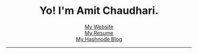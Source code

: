 <h1 align="center">Yo! I'm Amit Chaudhari.</h1>

<p align="center">
<a href="https://amyth.dev">My Website</a> <br>
<a href="https://amyth.dev/resume.pdf">My Resume</a> <br>
<a href="https://blog.amyth.dev">My Hashnode Blog</a> <br>
</p>

---
<p align="right">
  <a href="https://twitter.com/amyth_dev">
  <img src="https://img.shields.io/badge/Twitter-1DA1F2?style=for-the-badge&amp;logo=twitter&amp;logoColor=white" alt=""></a>
  <a href="https://www.linkedin.com/in/amyth-dev/">
  <img src="https://img.shields.io/badge/LinkedIn-0077B5?style=for-the-badge&amp;logo=linkedin&amp;logoColor=white" alt=""></a>

</p>
